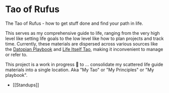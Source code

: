 # Tao of Rufus

The Tao of Rufus - how to get stuff done and find your path in life.

This serves as my comprehensive guide to life, ranging from the very high level like setting life goals to the low level like how to plan projects and track time. Currently, these materials are dispersed across various sources like the [Datopian Playbook](https://datopian.com/playbook/) and [Life Itself Tao](https://lifeitself.org/tao/), making it inconvenient to manage or refer to.

This project is a work in progress 🚧 to ... consolidate my scattered life guide materials into a single location. Aka "My Tao" or "My Principles" or "My playbook".

- [[Standups]]
